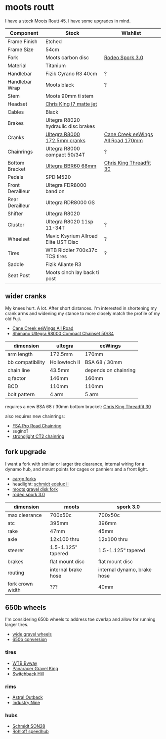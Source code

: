# moots routt

I have a stock Moots Routt 45.
I have some upgrades in mind.

| Component | Stock | Wishlist |
| --------- | ----- | -------- |
| Frame Finish | Etched | |
| Frame Size | 54cm | |
| Fork | Moots carbon disc | [Rodeo Spork 3.0](https://www.rodeo-labs.com/shop/forks/rodeo-labs-spork-3-0/) |
| Material | Titanium | |
| Handlebar | Fizik Cyrano R3 40cm | ? |
| Handlebar Wrap | Moots black | ? |
| Stem | Moots 90mm ti stem | |
| Headset | [Chris King I7 matte jet](https://chrisking.com/products/headset-inset-7?variant=8177170055213) | |
| Cables | Black | |
| Brakes | Ultegra R8020 hydraulic disc brakes | |
| Cranks | [Ultegra R8000 172.5mm cranks](https://bike.shimano.com/en-AU/product/component/ultegra-r8000/FC-R8000.html) | [Cane Creek eeWings All Road 170mm](https://canecreek.com/product/eewings-all-road/) |
| Chainrings | Ultegra R8000 compact 50/34T | ? |
| Bottom Bracket | [Ultegra BBR60 68mm](https://bike.shimano.com/en-EU/product/component/105-5800/SM-BBR60.html) | [Chris King Threadfit 30](https://chrisking.com/collections/threadfit-30) |
| Pedals | SPD M520 | |
| Front Derailleur | Ultegra FDR8000 band on | |
| Rear Derailleur | Ultegra RDR8000 GS | |
| Shifter | Ultegra R8020 | |
| Cluster | Ultegra R8020 11sp 11-34T | ? |
| Wheelset | Mavic Ksyrium Allroad Elite UST Disc | ? |
| Tires | WTB Riddler 700x37c TCS tires | ? |
| Saddle | Fizik Aliante R3 | |
| Seat Post | Moots cinch lay back ti post | |

## wider cranks

My knees hurt. A lot. After short distances.
I'm interested in shortening my crank arms and widening my stance to more
closely match the profile of my old Fuji.

* [Cane Creek eeWings All Road](https://canecreek.com/product/eewings-all-road/)
* [Shimano Ultegra R8000 Compact Chainset 50/34](https://bike.shimano.com/en-AU/product/component/ultegra-r8000/FC-R8000.html)

| dimension | ultegra | eeWings |
| --------- | ------- | ------- |
| arm length | 172.5mm | 170mm |
| bb compatibility | Hollowtech II | BSA 68 / 30mm |
| chain line | 43.5mm | depends on chainring |
| q factor | 146mm | 160mm |
| BCD | 110mm | 110mm |
| bolt pattern | 4 arm | 5 arm |

requires a new BSA 68 / 30mm bottom bracket: [Chris King Threadfit 30](https://chrisking.com/collections/threadfit-30)

also requires new chainrings:
* [FSA Pro Road Chainring](https://www.competitivecyclist.com/fsa-pro-road-chainring)
* sugino?
* [stronglight CT2 chainring](https://www.bike-components.de/en/Stronglight/CT2-Road-Chainring-10-11-speed-5-Arm-110-mm-BCD-p24706/)

## fork upgrade

I want a fork with similar or larger tire clearance, internal wiring for a
dynamo hub, and mount points for cages or panniers and a front light.

* [cargo forks](https://bikepacking.com/index/forks-with-bottle-cage-mounts/)
* headlight: [schmidt edelux II](https://nabendynamo.de/en/products/headlights/for-hub-dynamos/)
* [moots gravel disk fork](https://moots.com/components/#forks)
* [rodeo spork 3.0](https://www.rodeo-labs.com/shop/forks/rodeo-labs-spork-3-0/)

| dimension | moots | spork 3.0 |
| --------- | ----- | --------- |
| max clearance | 700x50c | 700x50c |
| atc | 395mm | 396mm |
| rake | 47mm | 45mm |
| axle | 12x100 thru | 12x100 thru |
| steerer | 1.5-1.125" tapered | 1.5-1.125" tapered |
| brakes | flat mount disc | flat mount disc |
| routing | internal brake hose | internal dynamo, brake hose |
| fork crown width | ??? | 40mm |

## 650b wheels

I'm considering 650b wheels to address toe overlap and allow for running
larger tires.

* [wide gravel wheels](https://bikepacking.com/gear/wide-gravel-wheels/)
* [650b conversion](https://bikepacking.com/gear/700c-to-650b/)

### tires

* [WTB Byway](https://www.wtb.com/products/byway)
* [Panaracer Gravel King](https://www.panaracer.com/lineup/gravel.html)
* [Switchback Hill](https://www.renehersecycles.com/shop/components/tires/650b/650bx48-switchback-hill/)

### rims

* [Astral Outback](https://astralcycling.com/collections/dirt-rims/products/outback-rim)
* [Industry Nine](https://industrynine.com/wheels/mountain)

### hubs

* [Schmidt SON28](https://nabendynamo.de/en/products/hub-dynamos/for-thru-axles/)
* [Rohloff speedhub](https://www.rohloff.de/en/products/speedhub)
